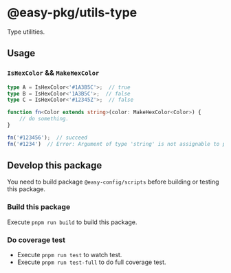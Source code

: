 # @easy-pkg/utils-type

Type utilities.

## Usage
### `IsHexColor` && `MakeHexColor`

```ts
type A = IsHexColor<'#1A3B5C'>;  // true
type B = IsHexColor<'1A3B5C'>;  // false
type C = IsHexColor<'#12345Z'>;  // false
```

```ts
function fn<Color extends string>(color: MakeHexColor<Color>) {
    // do something.
}

fn('#123456');  // succeed
fn('#1234')  // Error: Argument of type 'string' is not assignable to parameter of type 'never'.
```

## Develop this package

You need to build package `@easy-config/scripts` before building or testing this package.

### Build this package

Execute `pnpm run build` to build this package.

### Do coverage test

- Execute `pnpm run test` to watch test.
- Execute `pnpm run test-full` to do full coverage test.
